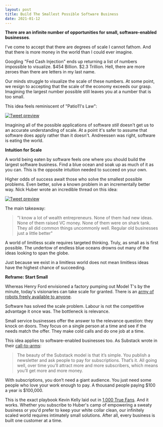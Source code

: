 ```yaml
---
layout: post
title: Build The Smallest Possible Software Business
date: 2021-01-12
---
```

**There are an infinite number of opportunities for small, software-enabled businesses**.

I've come to accept that there are degrees of scale I cannot fathom. And that there is more money in the world than I could ever imagine. 

Googling "Fed Cash Injection" ends up returning a list of numbers impossible to visualize. $454 Billion. $2.3 Trillion. Hell, there are more zeroes than there are letters in my last name. 

Our minds struggle to visualize the scale of these numbers. At some point, we resign to accepting that the scale of the economy exceeds our grasp. Imagining the largest number possible still leaves you at a number that is too small. 

This idea feels reminiscent of "Patio11's Law": 

[![Tweet preview](https://twitter.com/mmcgrana/status/1260250538299408387)](https://twitter.com/mmcgrana/status/1260250538299408387)

Imagining all of the possible applications of software *still* doesn't get us to an accurate understanding of scale. At a point it's safer to assume that software does apply rather than it doesn't. Andreessen was right, software is eating the world.

**Intuition for Scale**

A world being eaten by software feels one where you should build the largest software business. Find a blue ocean and soak up as much of it as you can. This is the opposite intuition needed to succeed on your own. 

Higher odds of success await those who solve the smallest possible problems. Even better, solve a known problem in an incrementally better way. Nick Huber wrote an incredible thread on this idea: 

[![Tweet preview](https://twitter.com/sweatystartup/status/1317993106265001984)](https://twitter.com/sweatystartup/status/1317993106265001984)

The main takeaway: 

> "I know a lot of wealth entrepreneurs. None of them had new ideas. None of them raised VC money. None of them were on shark tank. They all did common things uncommonly well. Regular old businesses just a little better"

A world of limitless scale requires targeted thinking. Truly, as small as is first possible. The undertow of endless blue oceans drowns out many of the ideas looking to span the globe. 

Just because we exist in a limitless world does not mean limitless ideas have the highest chance of succeeding. 

**Reframe: Start Small**

Whereas Henry Ford envisioned a factory pumping out Model T's by the minute, today's visionaries can take scale for granted. There is an [army of robots freely available to anyone](https://nav.al/rich).

Software has solved the scale problem. Labour is not the competitive advantage it once was. The bottleneck is relevance. 

Small service businesses offer the answer to the relevance question: they knock on doors. They focus on a single person at a time and see if the needs match the offer. They make cold calls and do one job at a time. 

This idea applies to software-enabled businesses too. As Substack wrote in their [call-to-arms](https://blog.substack.com/p/you-should-start-your-own-media-business):

> The beauty of the Substack model is that it’s simple. You publish a newsletter and ask people to pay for subscriptions. That’s it. All going well, over time you’ll attract more and more subscribers, which means you’ll get more and more money. 

With subscriptions, you don’t need a giant audience. You just need some people who love your work enough to pay. A thousand people paying $100 a year is $100,000.
> 

This is the exact playbook Kevin Kelly laid out in [1,000 True Fans](https://kk.org/thetechnium/1000-true-fans/). And it works. Whether you subscribe to Huber's camp of empowering a sweaty business or you'd prefer to keep your white collar clean, our infinitely scaled world requires intimately small solutions. After all, every business is built one customer at a time.
